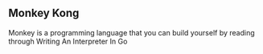 ## Monkey Kong
Monkey is a programming language that you can build yourself by reading through Writing An Interpreter In Go
